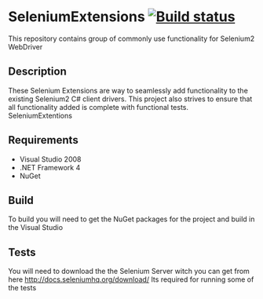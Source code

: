 
SeleniumExtensions [![Build status](https://ci.appveyor.com/api/projects/status/5ll4qq8v24c6cvjh)](https://ci.appveyor.com/project/rcasady616/seleniumextensions)
==================
This repository contains group of commonly use functionality for Selenium2 WebDriver  

## Description ##
These Selenium Extensions are way to seamlessly add functionality to the existing Selenium2 C# client drivers. This project also strives to ensure that all functionality added is complete with functional tests.  
SeleniumExtentions

## Requirements ##
* Visual Studio 2008
* .NET Framework 4
* NuGet

## Build ##
To build you will need to get the NuGet packages for the project and build in the Visual Studio

## Tests ##
You will need to download the the Selenium Server witch you can get from here http://docs.seleniumhq.org/download/ Its required for running some of the tests
